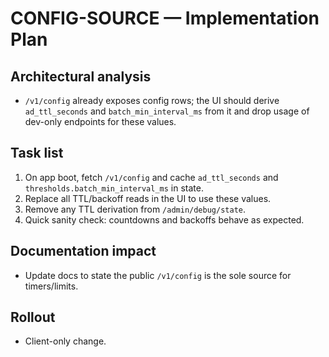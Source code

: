 # CONFIG-SOURCE — Implementation Plan

## Architectural analysis
- `/v1/config` already exposes config rows; the UI should derive `ad_ttl_seconds` and `batch_min_interval_ms` from it and drop usage of dev-only endpoints for these values.

## Task list
1. On app boot, fetch `/v1/config` and cache `ad_ttl_seconds` and `thresholds.batch_min_interval_ms` in state.
2. Replace all TTL/backoff reads in the UI to use these values.
3. Remove any TTL derivation from `/admin/debug/state`.
4. Quick sanity check: countdowns and backoffs behave as expected.

## Documentation impact
- Update docs to state the public `/v1/config` is the sole source for timers/limits.

## Rollout
- Client-only change.
